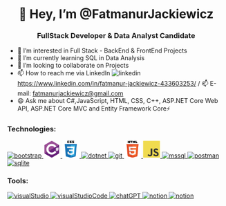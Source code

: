 <h1 align="center">👋 Hey, I’m @FatmanurJackiewicz</h1>
<h3 align="center"> FullStack Developer & Data Analyst Candidate</h3>

- 👀 I’m interested in Full Stack - BackEnd & FrontEnd Projects
- 🌱 I’m currently learning SQL in Data Analysis 
- 💞️ I’m looking to collaborate on Projects
- 📫 How to reach me via LinkedIn <img src="https://cdn.jsdelivr.net/npm/simple-icons@3.0.1/icons/linkedin.svg" class="w-1 h-1 sm:w-1 sm:h-1 mr-1 sm:mr-4" alt="linkedin"> https://www.linkedin.com/in/fatmanur-jackiewicz-433603253/ / 📫 E-mail: fatmanurjackiewicz@gmail.com
- 😄 Ask me about C#,JavaScript, HTML, CSS, C++, ASP.NET Core Web API, ASP.NET Core MVC and Entity Framework Core⚡

<h3 align="left">Technologies:</h3>
<p align="left"> <a href="https://getbootstrap.com" target="_blank" rel="noreferrer"> <img src="https://upload.wikimedia.org/wikipedia/commons/b/b2/Bootstrap_logo.svg" alt="bootstrap" width="40" height="40"/> </a> <a href="https://www.w3schools.com/cs/" target="_blank" rel="noreferrer"> <img src="https://raw.githubusercontent.com/devicons/devicon/master/icons/csharp/csharp-original.svg" alt="csharp" width="40" height="40"/> </a> <a href="https://www.w3schools.com/css/" target="_blank" rel="noreferrer"> <img src="https://raw.githubusercontent.com/devicons/devicon/master/icons/css3/css3-original-wordmark.svg" alt="css3" width="40" height="40"/> </a> <a href="https://dotnet.microsoft.com/" target="_blank" rel="noreferrer"> <img src="https://www.fileeagle.com/data/2016/10/Microsoft-NET-Framework.png" alt="dotnet" width="40" height="40"/> </a> <a href="https://git-scm.com/" target="_blank" rel="noreferrer"> <img src="https://www.vectorlogo.zone/logos/git-scm/git-scm-icon.svg" alt="git" width="40" height="40"/> </a> <a href="https://www.w3.org/html/" target="_blank" rel="noreferrer"> <img src="https://raw.githubusercontent.com/devicons/devicon/master/icons/html5/html5-original-wordmark.svg" alt="html5" width="40" height="40"/> </a> <a href="https://developer.mozilla.org/en-US/docs/Web/JavaScript" target="_blank" rel="noreferrer"> <img src="https://raw.githubusercontent.com/devicons/devicon/master/icons/javascript/javascript-original.svg" alt="javascript" width="40" height="40"/> </a> <a href="https://www.microsoft.com/en-us/sql-server" target="_blank" rel="noreferrer"> <img src="https://www.media3.net/img/m3/mssql.jpg" alt="mssql" width="40" height="40"/> </a> <a href="https://postman.com" target="_blank" rel="noreferrer"> <img src="https://www.vectorlogo.zone/logos/getpostman/getpostman-icon.svg" alt="postman" width="40" height="40"/> </a> <a href="https://www.sqlite.org/" target="_blank" rel="noreferrer"> <img src="https://www.vectorlogo.zone/logos/sqlite/sqlite-icon.svg" alt="sqlite" width="40" height="40"/> </a> </p>


<h3 align="left">Tools:</h3>
<p align="left">
<a href="https://visualstudio.microsoft.com/tr/" target="_blank" rel="noreferrer"> <img src="https://visualstudio.microsoft.com/wp-content/uploads/2021/10/Product-Icon.svg" alt="visualStudio" width="30" height="30" style="max-width: 100%;"> </a>
<a href="https://code.visualstudio.com/" target="_blank" rel="noreferrer"> <img src="https://seeklogo.com/images/V/visual-studio-code-logo-449D71944F-seeklogo.com.png" alt="visualStudioCode" width="30" height="30" style="max-width: 100%;"> </a>
<a href="https://www.capcut.com/tr-tr/" target="_blank" rel="noreferrer"> <img src="https://play-lh.googleusercontent.com/MO4jVMbqskWrBD7BDUiKkymLPDMlSFjnEE-JTCigWv6UcoENgAkSKr8bs0IvPs8Twv8" alt="chatGPT" width="30" height="30" style="max-width: 100%;"> </a>
<a href="https://www.notion.so/" target="_blank" rel="noreferrer"> <img src="https://upload.wikimedia.org/wikipedia/commons/4/45/Notion_app_logo.png" alt="notion" width="30" height="30" style="max-width: 100%;"> </a>
<a href="https://chatgpt.com/" target="_blank" rel="noreferrer"> <img src="https://static.vecteezy.com/system/resources/previews/021/059/825/original/chatgpt-logo-chat-gpt-icon-on-green-background-free-vector.jpg" alt="notion" width="30" height="30" style="max-width: 100%;"> </a>



</p>

  
<!---
FatmanurJackiewicz/FatmanurJackiewicz is a ✨ special ✨ repository because its `README.md` (this file) appears on your GitHub profile.
You can click the Preview link to take a look at your changes.
--->
